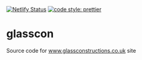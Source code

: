 [![Netlify Status](https://api.netlify.com/api/v1/badges/38d204a0-6951-461f-8455-ff559b6c9239/deploy-status)](https://app.netlify.com/sites/tender-shannon-ae0fba/deploys) [![code style: prettier](https://img.shields.io/badge/code_style-prettier-ff69b4.svg?style=flat-square)](https://github.com/prettier/prettier)

# glasscon

Source code for www.glassconstructions.co.uk site
